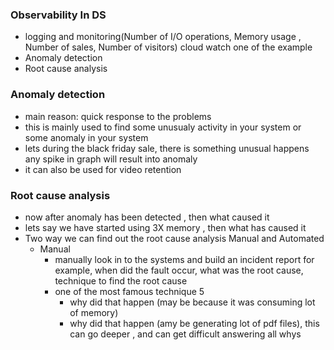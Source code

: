 ### Observability In DS
- logging and monitoring(Number of I/O operations, Memory usage , Number of sales, Number of visitors) cloud watch one of the example
- Anomaly detection
- Root cause analysis


### Anomaly detection
- main reason: quick response to the problems
- this is mainly used to find some unusualy activity in your system or some anomaly in your system
- lets during the black friday sale, there is something unusual happens any spike in graph will result into anomaly
- it can also be used for video retention

### Root cause analysis
- now after anomaly has been detected , then what caused it
- lets say we have started using 3X memory , then what has caused it
- Two way we can find out the root cause analysis Manual and Automated
    - Manual
        - manually look in to the systems and build an incident report for example, when did the fault occur, what was the root cause, technique to find the root cause
        - one of the most famous technique 5
            - why did that happen (may be because it was consuming lot of memory)
            - why did that happen (amy be generating lot of pdf files), this can go deeper , and can get difficult answering all whys
